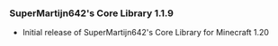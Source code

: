 ### SuperMartijn642's Core Library 1.1.9
- Initial release of SuperMartijn642's Core Library for Minecraft 1.20
